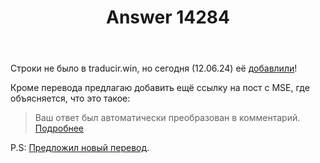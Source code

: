 ﻿---
title: "Answer 14284"
se.owner.user_id: 532877
se.owner.display_name: "Зонтик"
se.owner.link: "https://ru.meta.stackoverflow.com/users/532877/%d0%97%d0%be%d0%bd%d1%82%d0%b8%d0%ba"
se.answer_id: 14284
se.question_id: 13076
se.post_type: answer
se.is_accepted: True
---
<p>Строки не было в traducir.win, но сегодня (12.06.24) её <a href="https://meta.stackexchange.com/a/400644/1346379">добавлили</a>!</p>
<p>Кроме перевода предлагаю добавить ещё ссылку на пост с MSE, где объясняется, что это такое:</p>
<blockquote>
<p>Ваш ответ был автоматически преобразован в комментарий. <a href="https://meta.stackexchange.com/q/98950/1346379">Подробнее</a></p>
</blockquote>
<p>P.S: <a href="https://ru.traducir.win/strings/19082" rel="nofollow noreferrer">Предложил новый перевод</a>.</p>
